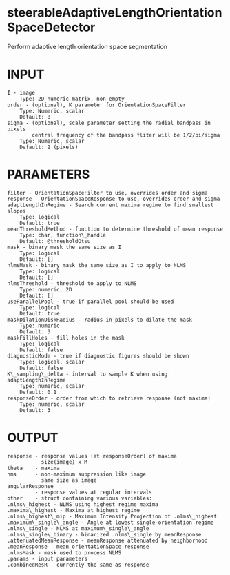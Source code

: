 # steerableAdaptiveLengthOrientationSpaceDetector
Perform adaptive length orientation space segmentation

# INPUT
    I - image
        Type: 2D numeric matrix, non-empty
    order - (optional), K parameter for OrientationSpaceFilter
        Type: Numeric, scalar
        Default: 8
    sigma - (optional), scale parameter setting the radial bandpass in pixels
            central frequency of the bandpass fliter will be 1/2/pi/sigma
        Type: Numeric, scalar
        Default: 2 (pixels)

# PARAMETERS
    filter - OrientationSpaceFilter to use, overrides order and sigma
    response - OrientationSpaceResponse to use, overrides order and sigma
    adaptLengthInRegime - Search current maxima regime to find smallest slopes
        Type: logical
        Default: true
    meanThresholdMethod - function to determine threshold of mean response
        Type: char, function\_handle
        Default: @thresholdOtsu
    mask - binary mask the same size as I
        Type: logical
        Default: []
    nlmsMask - binary mask the same size as I to apply to NLMS
        Type: logical
        Default: []
    nlmsThreshold - threshold to apply to NLMS
        Type: numeric, 2D
        Default: []
    useParallelPool - true if parallel pool should be used
        Type: logical
        Default: true
    maskDilationDiskRadius - radius in pixels to dilate the mask 
        Type: numeric
        Default: 3
    maskFillHoles - fill holes in the mask
        Type: logical
        Default: false
    diagnosticMode - true if diagnostic figures should be shown
        Type: logical, scalar
        Default: false
    K\_sampling\_delta - interval to sample K when using adaptLengthInRegime
        Type: numeric, scalar
        Default: 0.1
    responseOrder - order from which to retrieve response (not maxima)
        Type: numeric, scalar
        Default: 3

# OUTPUT
    response - response values (at responseOrder) of maxima
               size(image) x M
    theta    - maxima
    nms      - non-maximum suppression like image
               same size as image
    angularResponse
             - response values at regular intervals
    other    - struct containing various variables:
    .nlms\_highest - NLMS using highest regime maxima
    .maxima\_highest - Maxima at highest regime
    .nlms\_highest\_mip - Maximum Intensity Projection of .nlms\_highest
    .maximum\_single\_angle - Angle at lowest single-orientation regime
    .nlms\_single - NLMS at maximum\_single\_angle
    .nlms\_single\_binary - binarized .nlms\_single by meanResponse
    .attenuatedMeanResponse - meanResponse attenuated by neighborhood
    .meanResponse - mean orientationSpace response
    .nlmsMask - mask used to process NLMS
    .params - input parameters
    .combinedResR - currently the same as response

